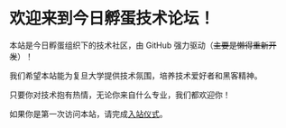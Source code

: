
# 欢迎来到今日孵蛋技术论坛！

本站是今日孵蛋组织下的技术社区，由 GitHub 强力驱动（~~主要是懒得重新开发~~）！

我们希望本站能为复旦大学提供技术氛围，培养技术爱好者和黑客精神。

只要你对技术抱有热情，无论你来自什么专业，我们都欢迎你！

如果你是第一次访问本站，请完成[入站仪式](/welcome)。


